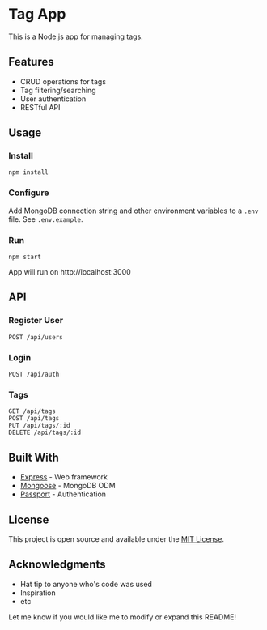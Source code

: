 # Tag App

This is a Node.js app for managing tags. 

## Features

- CRUD operations for tags
- Tag filtering/searching
- User authentication
- RESTful API

## Usage

### Install

```
npm install
```

### Configure

Add MongoDB connection string and other environment variables to a `.env` file. See `.env.example`.

### Run

```
npm start
```

App will run on http://localhost:3000

## API

### Register User

```
POST /api/users
```

### Login 

```
POST /api/auth
```

### Tags

```
GET /api/tags
POST /api/tags
PUT /api/tags/:id
DELETE /api/tags/:id
```

## Built With

- [Express](https://expressjs.com/) - Web framework
- [Mongoose](https://mongoosejs.com/) - MongoDB ODM 
- [Passport](http://www.passportjs.org/) - Authentication 

## License

This project is open source and available under the [MIT License](LICENSE).

## Acknowledgments

- Hat tip to anyone who's code was used
- Inspiration
- etc

Let me know if you would like me to modify or expand this README!
